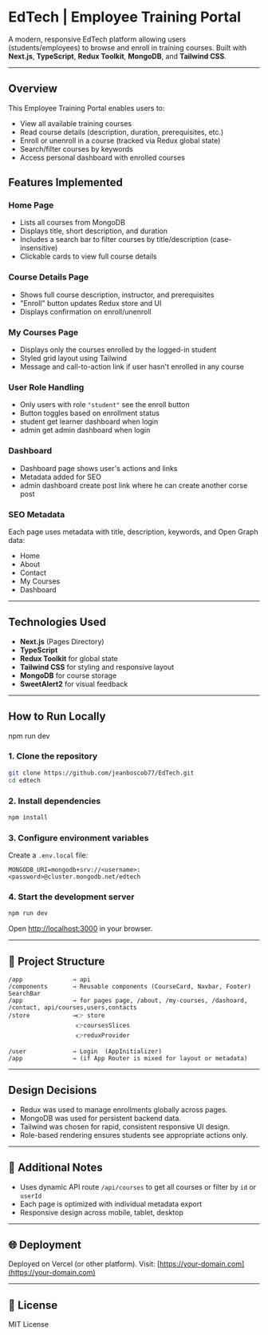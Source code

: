 # EdTech | Employee Training Portal

A modern, responsive EdTech platform allowing users (students/employees) to browse and enroll in training courses. Built with **Next.js**, **TypeScript**, **Redux Toolkit**, **MongoDB**, and **Tailwind CSS**.

---

## Overview

This Employee Training Portal enables users to:

- View all available training courses
- Read course details (description, duration, prerequisites, etc.)
- Enroll or unenroll in a course (tracked via Redux global state)
- Search/filter courses by keywords
- Access personal dashboard with enrolled courses

## Features Implemented

### Home Page

- Lists all courses from MongoDB
- Displays title, short description, and duration
- Includes a search bar to filter courses by title/description (case-insensitive)
- Clickable cards to view full course details

### Course Details Page

- Shows full course description, instructor, and prerequisites
- "Enroll" button updates Redux store and UI
- Displays confirmation on enroll/unenroll

### My Courses Page

- Displays only the courses enrolled by the logged-in student
- Styled grid layout using Tailwind
- Message and call-to-action link if user hasn't enrolled in any course

### User Role Handling

- Only users with role `"student"` see the enroll button
- Button toggles based on enrollment status
- student get learner dashboard when login
- admin get admin dashboard when login

### Dashboard

- Dashboard page shows user's actions and links
- Metadata added for SEO
- admin dashboard create post link where he can create another corse post

### SEO Metadata

Each page uses metadata with title, description, keywords, and Open Graph data:

- Home
- About
- Contact
- My Courses
- Dashboard

---

## Technologies Used

- **Next.js** (Pages Directory)
- **TypeScript**
- **Redux Toolkit** for global state
- **Tailwind CSS** for styling and responsive layout
- **MongoDB** for course storage
- **SweetAlert2** for visual feedback

---

## How to Run Locally

npm run dev

### 1. Clone the repository

```bash
git clone https://github.com/jeanboscob77/EdTech.git
cd edtech
```

### 2. Install dependencies

```bash
npm install
```

### 3. Configure environment variables

Create a `.env.local` file:

```env
MONGODB_URI=mongodb+srv://<username>:<password>@cluster.mongodb.net/edtech
```

### 4. Start the development server

```bash
npm run dev
```

Open [http://localhost:3000](http://localhost:3000) in your browser.

---

## 📁 Project Structure

```
/app              → api
/components       → Reusable components (CourseCard, Navbar, Footer) SearchBar
/app              → for pages page, /about, /my-courses, /dashoard, /contact, api/courses,users,contacts
/store            →👉 store
                   👉coursesSlices
                   👉reduxProvider

/user             → Login  (AppInitializer)
/app              → (if App Router is mixed for layout or metadata)
```

---

## Design Decisions

- Redux was used to manage enrollments globally across pages.
- MongoDB was used for persistent backend data.
- Tailwind was chosen for rapid, consistent responsive UI design.
- Role-based rendering ensures students see appropriate actions only.

---

## 📝 Additional Notes

- Uses dynamic API route `/api/courses` to get all courses or filter by `id` or `userId`
- Each page is optimized with individual metadata export
- Responsive design across mobile, tablet, desktop

---

## 🌐 Deployment

Deployed on Vercel (or other platform). Visit: [https://your-domain.com](https://your-domain.com)

---

## 📜 License

MIT License
